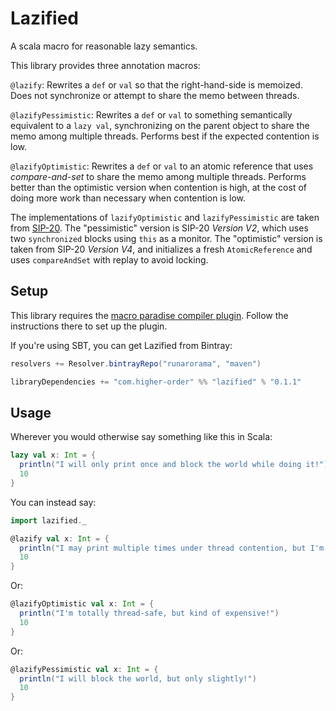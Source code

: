 # Lazified

A scala macro for reasonable lazy semantics.

This library provides three annotation macros:

`@lazify`: Rewrites a `def` or `val` so that the right-hand-side is memoized. Does not synchronize or attempt to share the memo between threads.

`@lazifyPessimistic`: Rewrites a `def` or `val` to something semantically equivalent to a `lazy val`, synchronizing on the parent object to share the memo among multiple threads. Performs best if the expected contention is low.

`@lazifyOptimistic`: Rewrites a `def` or `val` to an atomic reference that uses _compare-and-set_ to share the memo among multiple threads. Performs better than the optimistic version when contention is high, at the cost of doing more work than necessary when contention is low.

The implementations of `lazifyOptimistic` and `lazifyPessimistic` are taken from [SIP-20](http://docs.scala-lang.org/sips/pending/improved-lazy-val-initialization.html). The "pessimistic" version is SIP-20 *Version V2*, which uses two `synchronized` blocks using `this` as a monitor. The "optimistic" version is taken from SIP-20 *Version V4*, and initializes a fresh `AtomicReference` and uses `compareAndSet` with replay to avoid locking.

## Setup

This library requires the [macro paradise compiler plugin](http://docs.scala-lang.org/overviews/macros/paradise.html). Follow the instructions there to set up the plugin.

If you're using SBT, you can get Lazified from Bintray: 

``` scala
resolvers += Resolver.bintrayRepo("runarorama", "maven")

libraryDependencies += "com.higher-order" %% "lazified" % "0.1.1"
```

## Usage

Wherever you would otherwise say something like this in Scala:

``` scala
lazy val x: Int = {
  println("I will only print once and block the world while doing it!")
  10
}
```

You can instead say:

``` scala
import lazified._

@lazify val x: Int = {
  println("I may print multiple times under thread contention, but I'm super cheap!")
  10
}
```

Or:

``` scala
@lazifyOptimistic val x: Int = {
  println("I'm totally thread-safe, but kind of expensive!")
  10
}
```

Or:

``` scala
@lazifyPessimistic val x: Int = {
  println("I will block the world, but only slightly!")
  10
}
```
